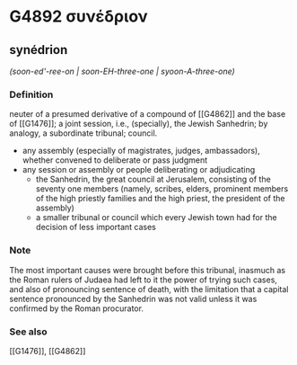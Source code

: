 # G4892 συνέδριον

## synédrion

_(soon-ed'-ree-on | soon-EH-three-one | syoon-A-three-one)_

### Definition

neuter of a presumed derivative of a compound of [[G4862]] and the base of [[G1476]]; a joint session, i.e., (specially), the Jewish Sanhedrin; by analogy, a subordinate tribunal; council.

- any assembly (especially of magistrates, judges, ambassadors), whether convened to deliberate or pass judgment
- any session or assembly or people deliberating or adjudicating
  - the Sanhedrin, the great council at Jerusalem, consisting of the seventy one members (namely, scribes, elders, prominent members of the high priestly families and the high priest, the president of the assembly)
  - a smaller tribunal or council which every Jewish town had for the decision of less important cases

### Note

The most important causes were brought before this tribunal, inasmuch as the Roman rulers of Judaea had left to it the power of trying such cases, and also of pronouncing sentence of death, with the limitation that a capital sentence pronounced by the Sanhedrin was not valid unless it was confirmed by the Roman procurator.

### See also

[[G1476]], [[G4862]]


